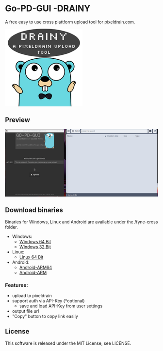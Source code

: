 # Go-PD-GUI -DRAINY
A free easy to use cross plattform upload tool for pixeldrain.com.

![Go-PD-GUI-DRAINY](assets/go-pd-gui-icon.png)

## Preview
![Go-PD](assets/go-pd-gui-example-upload.gif)

## Download binaries
Binaries for Windows, Linux and Android are available under the /fyne-cross folder.

* Windows:
  * [Windows 64 Bit](https://github.com/ManuelReschke/go-pd-gui/blob/main/fyne-cross/bin/windows-amd64/Go-PD-GUI.exe?raw=true)
  * [Windows 32 Bit](https://github.com/ManuelReschke/go-pd-gui/tree/main/fyne-cross/bin/windows-386/Go-PD-GUI.exe?raw=true)
* Linux:
  * [Linux 64 Bit](https://github.com/ManuelReschke/go-pd-gui/blob/main/fyne-cross/bin/linux-amd64/Go-PD-GUI?raw=true)
* Android:
  * [Android-ARM64](https://github.com/ManuelReschke/go-pd-gui/blob/main/fyne-cross/dist/android-arm64/Go-PD-GUI.apk?raw=true)
  * [Android-ARM](https://github.com/ManuelReschke/go-pd-gui/blob/main/fyne-cross/dist/android-arm/Go-PD-GUI.apk?raw=true)

### Features:

* upload to pixeldrain
* support auth via API-Key (*optional)
  * save and load API-Key from user settings
* output file url
* "Copy" button to copy link easily

## License

This software is released under the MIT License, see LICENSE.